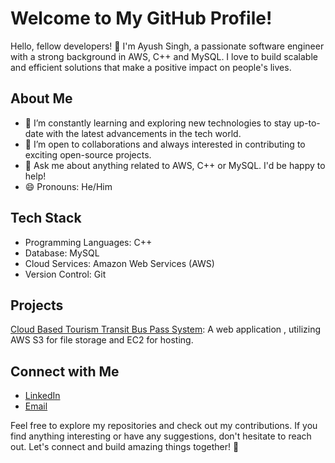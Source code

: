 # Welcome to My GitHub Profile!



Hello, fellow developers! 👋 I'm Ayush Singh, a passionate software engineer with a strong background in AWS, C++ and MySQL. I love to build scalable and efficient solutions that make a positive impact on people's lives. 

## About Me

- 🌱 I’m constantly learning and exploring new technologies to stay up-to-date with the latest advancements in the tech world.
- 🤝 I’m open to collaborations and always interested in contributing to exciting open-source projects.
- 💬 Ask me about anything related to AWS, C++ or MySQL. I'd be happy to help!
- 😄 Pronouns: He/Him

## Tech Stack

- Programming Languages: C++
- Database: MySQL
- Cloud Services: Amazon Web Services (AWS)
- Version Control: Git

## Projects

 [Cloud Based Tourism Transit Bus Pass System](https://github.com/ayush2883/Cloud-Based-Tourism-Transit-Pass-System.git): A web application , utilizing AWS S3 for file storage and EC2 for hosting.

## Connect with Me

- [LinkedIn](https://www.linkedin.com/in/ayush-singh-9b6a78206/)
- [Email](mailto:ayush561singh@gmail.com)

Feel free to explore my repositories and check out my contributions. If you find anything interesting or have any suggestions, don't hesitate to reach out. Let's connect and build amazing things together! 🚀
